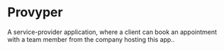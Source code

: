 # Provyper
A service-provider application, where a client can book an appointment with a team member from the company hosting this app..
